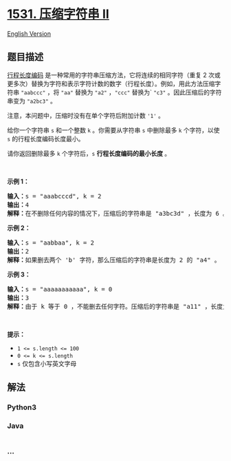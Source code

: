 # [1531. 压缩字符串 II](https://leetcode.cn/problems/string-compression-ii)

[English Version](/solution/1500-1599/1531.String%20Compression%20II/README_EN.md)

## 题目描述

<!-- 这里写题目描述 -->

<p><a href="https://baike.baidu.com/item/%E8%A1%8C%E7%A8%8B%E9%95%BF%E5%BA%A6%E7%BC%96%E7%A0%81/2931940?fr=aladdin" target="_blank">行程长度编码</a> 是一种常用的字符串压缩方法，它将连续的相同字符（重复 2 次或更多次）替换为字符和表示字符计数的数字（行程长度）。例如，用此方法压缩字符串 <code>&quot;aabccc&quot;</code> ，将 <code>&quot;aa&quot;</code> 替换为 <code>&quot;a2&quot;</code> ，<code>&quot;ccc&quot;</code> 替换为` <code>&quot;c3&quot;</code> 。因此压缩后的字符串变为 <code>&quot;a2bc3&quot;</code> 。</p>

<p>注意，本问题中，压缩时没有在单个字符后附加计数 <code>&#39;1&#39;</code> 。</p>

<p>给你一个字符串 <code>s</code> 和一个整数 <code>k</code> 。你需要从字符串 <code>s</code> 中删除最多 <code>k</code> 个字符，以使 <code>s</code> 的行程长度编码长度最小。</p>

<p>请你返回删除最多 <code>k</code> 个字符后，<code>s</code> <strong>行程长度编码的最小长度</strong> 。</p>

<p>&nbsp;</p>

<p><strong>示例 1：</strong></p>

<pre><strong>输入：</strong>s = &quot;aaabcccd&quot;, k = 2
<strong>输出：</strong>4
<strong>解释：</strong>在不删除任何内容的情况下，压缩后的字符串是 &quot;a3bc3d&quot; ，长度为 6 。最优的方案是删除 &#39;b&#39; 和 &#39;d&#39;，这样一来，压缩后的字符串为 &quot;a3c3&quot; ，长度是 4 。</pre>

<p><strong>示例 2：</strong></p>

<pre><strong>输入：</strong>s = &quot;aabbaa&quot;, k = 2
<strong>输出：</strong>2
<strong>解释：</strong>如果删去两个 &#39;b&#39; 字符，那么压缩后的字符串是长度为 2 的 &quot;a4&quot; 。
</pre>

<p><strong>示例 3：</strong></p>

<pre><strong>输入：</strong>s = &quot;aaaaaaaaaaa&quot;, k = 0
<strong>输出：</strong>3
<strong>解释：</strong>由于 k 等于 0 ，不能删去任何字符。压缩后的字符串是 &quot;a11&quot; ，长度为 3 。
</pre>

<p>&nbsp;</p>

<p><strong>提示：</strong></p>

<ul>
	<li><code>1 &lt;= s.length &lt;= 100</code></li>
	<li><code>0 &lt;= k &lt;= s.length</code></li>
	<li><code>s</code> 仅包含小写英文字母</li>
</ul>

## 解法

<!-- 这里可写通用的实现逻辑 -->

<!-- tabs:start -->

### **Python3**

<!-- 这里可写当前语言的特殊实现逻辑 -->



### **Java**

<!-- 这里可写当前语言的特殊实现逻辑 -->

```java

```

### **...**

```

```


